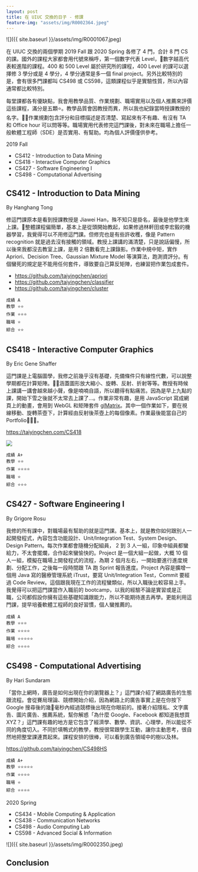 ```yaml
---
layout: post
title: 在 UIUC 交換的日子 - 修課
feature-img: "assets/img/R0002364.jpeg"
---
```


![]({{ site.baseurl }}/assets/img/R0001067.jpeg)

在 UIUC 交換的兩個學期 2019 Fall 跟 2020 Spring 各修了 4 門，合計 8 門 CS 的課。國外的課程大家都會用代號來稱呼，第一個數字代表 Level，數字越高代表較進階的課程。400 和 500 Level 屬於研究所的課程，400 Level 的課可以選擇修 3 學分或是 4 學分，4 學分通常是多一個 final project。另外比較特別的是，會有很多門課都叫 CS498 或 CS598，這類課程似乎是實驗性質，所以內容通常都比較特別。

每堂課都各有優缺點，我會用教學品質、作業規劃、職場實用以及個人推薦來評價這些課程，滿分是五顆⭐️。教學品質會因教授而異，所以我也紀錄當時授課教授的名字。作業規劃包含評分和目標描述是否清楚、寫起來有不有趣、有沒有 TA 和 Office hour 可以問等等。職場實用代表修完這門課後，對未來在職場上擔任一般軟體工程師（SDE）是否實用、有幫助。均為個人評價僅供參考。

2019 Fall
* CS412 - Introduction to Data Mining
* CS418 - Interactive Computer Graphics
* CS427 - Software Engineering I
* CS498 - Computational Advertising

## CS412 - Introduction to Data Mining

By Hanghang Tong

修這門課原本是看到授課教授是 Jiawei Han，殊不知只是掛名，最後是他學生來上課。整體課程偏簡單，基本上是從頭開始教起，如果修過林軒田或李宏毅的機器學習，我覺得可以不用修這門課。但修完也是有些許收穫，像是 Pattern recognition 就是過去沒有接觸的領域。教授上課講的滿清楚，只是說話偏慢，所以後來我都沒去教室上課，是用 2 倍數看完上課錄影。作業中規中矩，實作 Apriori、Decision Tree、Gaussian Mixture Model 等演算法，跑測資評分。有個蠻死的規定是不能用任何套件，導致要自己算反矩陣，也練習把作業包成套件。

* https://github.com/taiyingchen/apriori
* https://github.com/taiyingchen/classifier
* https://github.com/taiyingchen/cluster

```
成績 A
教學 ⭐️⭐️
作業 ⭐️⭐️⭐️
職場 ⭐
綜合 ⭐️⭐
```

## CS418 - Interactive Computer Graphics

By Eric Gene Shaffer

這門課是上電腦圖學，我修之前幾乎沒有基礎，先備條件只有線性代數，可以說整學期都在計算矩陣。涵蓋圖形放大縮小、旋轉、反射、折射等等。教授有時候上課講一講會越來越小聲，像是喃喃自語，所以聽得有點痛苦。因為是早上九點的課，開始下雪之後就不太常去上課了...。作業非常有趣，是用 JavaScript 寫成網頁上的動畫，會用到 WebGL 和矩陣套件 [glMatrix](http://glmatrix.net/)。其中一個作業如下，要在視線移動、旋轉茶壺下，計算經由反射後茶壺上的每個像素。作業最後能當自己的 Portfolio。

https://taiyingchen.com/CS418

![](https://taiyingchen.com/CS418/MP3/img/animation.gif)

```
成績 A+
教學 ⭐️⭐️
作業 ⭐️⭐️⭐️⭐️
職場 ⭐️
綜合 ⭐️⭐️⭐️
```

## CS427 - Software Engineering I

By Grigore Rosu

我修的所有課中，對職場最有幫助的就是這門課。基本上，就是教你如何跟別人一起開發程式，內容包含功能設計、Unit/Integration Test、System Design、Design Pattern。每次作業都會隨機分配組員， 2 到 3 人一組，印象中組員都蠻給力，不太會擺爛，合作起來蠻愉快的。Project 是一個大組一起做，大概 10 個人一組，模擬在職場上開發程式的流程，為期 2 個月左右，一開始要進行進度規劃、分配工作，之後每一段時間跟 TA 跑 Sprint 報告進度。Project 內容是擴增一個用 Java 寫的醫療管理系統 iTrust，要寫 Unit/Integration Test，Commit 要經過 Code Review。這個跟我現在工作的流程蠻類似，所以入職後比較容易上手。我覺得可以把這門課當作入職前的 bootcamp，以我的經驗不論是實習或是正職，公司都假設你擁有這些基礎知識跟能力，所以不能期待進去再學。更能利用這門課，提早培養軟體工程師的良好習慣，個人蠻推薦的。

```
成績 A
教學 ⭐️⭐️⭐️
作業 ⭐️⭐️⭐️⭐️
職場 ⭐️⭐️⭐️⭐️⭐️
綜合 ⭐️⭐️⭐️⭐ 
```

## CS498 - Computational Advertising

By Hari Sundaram

「當你上網時，廣告是如何出現在你的瀏覽器上？」這門課介紹了網路廣告的生態跟流程。會從賽局理論、競標開始介紹，因為網路上的廣告事實上是在你按下 Google 搜尋後的幾毫秒內經過競標後出現在你眼前的。接著介紹隱私、文字廣告、圖片廣告、推薦系統，幫你解惑「為什麼 Google、Facebook 都知道我想買 XYZ？」這門課有趣的地方是它包含了經濟學、數學、資訊、心理學，所以能從不同的角度切入。不同於填鴨式的教學，教授很常跟學生互動，讓你主動思考，很自然地把整堂課連貫起來。課程安排的很棒，可以看到廣告領域中的樹以及林。

https://github.com/taiyingchen/CS498HS

```
成績 A+
教學 ⭐️⭐️⭐️⭐️⭐️
作業 ⭐️⭐️⭐️⭐️
職場 ⭐️
綜合 ⭐️⭐️⭐️⭐️
```

2020 Spring
* CS434 - Mobile Computing & Application
* CS438 - Communication Networks
* CS498 - Audio Computing Lab
* CS598 - Advanced Social & Information

![]({{ site.baseurl }}/assets/img/R0002350.jpeg)

## Conclusion
